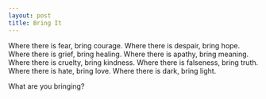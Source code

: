 ```yaml
---
layout: post
title: Bring It
---
```


Where there is fear, bring courage. Where there is despair, bring hope. Where there is grief, bring healing. Where there is apathy, bring meaning. Where there is cruelty, bring kindness. Where there is falseness, bring truth. Where there is hate, bring love. Where there is dark, bring light.

What are you bringing?